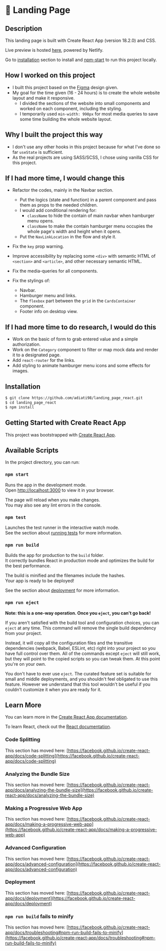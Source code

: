 # 🛬 Landing Page

## Description

This landing page is built with Create React App (version 18.2.0) and CSS.

Live preview is hosted [here](https://courageous-shortbread-903955.netlify.app/), powered by Netlify.

Go to [installation](#installation) section to install and [npm-start](#npm-start) to run this project locally.

## How I worked on this project

- I built this project based on the [Figma](https://www.figma.com/file/ZQyqteqZXwbsnqoRFWPALB/Frontend-Dev-Case-(New)?node-id=2%3A6) design given.
- My goal for the time given (16 - 24 hours) is to create the whole website layout and make it responsive.
  - I divided the sections of the website into small components and worked on each component, including the styling.
  - I temporarily used `min-width: 990px` for most media queries to save some time building the whole website layout.

## Why I built the project this way

- I don't use any other hooks in this project because for what I've done so far `useState` is sufficient.
- As the real projects are using SASS/SCSS, I chose using vanilla CSS for this project.

## If I had more time, I would change this

- Refactor the codes, mainly in the Navbar section.
  - Put the logics (state and function) in a parent component and pass them as props to the needed children.
  - I would add conditional rendering for:
    - `className` to hide the contain of main navbar when hamburger menu opens.
    - `className` to make the contain hamburger menu occupies the whole page's width and height when it opens.
  - Put the `NavLinkLocation` in the flow and style it.

- Fix the `key` prop warning.
- Improve accessibility by replacing some `<div>` with semantic HTML of `<section>` and `<article>`, and other necessary semantic HTML.
- Fix the media-queries for all components.
- Fix the stylings of:
  - Navbar.
  - Hamburger menu and links.
  - The `flexbox` part between the `grid` in the `CardsContainer` component.
  - Footer info on desktop view.

## If I had more time to do research, I would do this

- Work on the basic of form to grab entered value and a simple authorization.
- Work on the `Category` component to filter or map mock data and render it to a designated page.
- Add `react-router` for the links.
- Add styling to animate hamburger menu icons and some effects for images.

## Installation

```bash
$ git clone https://github.com/adiati98/landing_page_react.git
$ cd landing_page_react
$ npm install
```

## Getting Started with Create React App

This project was bootstrapped with [Create React App](https://github.com/facebook/create-react-app).

## Available Scripts

In the project directory, you can run:

### `npm start`

Runs the app in the development mode.\
Open [http://localhost:3000](http://localhost:3000) to view it in your browser.

The page will reload when you make changes.\
You may also see any lint errors in the console.

### `npm test`

Launches the test runner in the interactive watch mode.\
See the section about [running tests](https://facebook.github.io/create-react-app/docs/running-tests) for more information.

### `npm run build`

Builds the app for production to the `build` folder.\
It correctly bundles React in production mode and optimizes the build for the best performance.

The build is minified and the filenames include the hashes.\
Your app is ready to be deployed!

See the section about [deployment](https://facebook.github.io/create-react-app/docs/deployment) for more information.

### `npm run eject`

**Note: this is a one-way operation. Once you `eject`, you can't go back!**

If you aren't satisfied with the build tool and configuration choices, you can `eject` at any time. This command will remove the single build dependency from your project.

Instead, it will copy all the configuration files and the transitive dependencies (webpack, Babel, ESLint, etc) right into your project so you have full control over them. All of the commands except `eject` will still work, but they will point to the copied scripts so you can tweak them. At this point you're on your own.

You don't have to ever use `eject`. The curated feature set is suitable for small and middle deployments, and you shouldn't feel obligated to use this feature. However we understand that this tool wouldn't be useful if you couldn't customize it when you are ready for it.

## Learn More

You can learn more in the [Create React App documentation](https://facebook.github.io/create-react-app/docs/getting-started).

To learn React, check out the [React documentation](https://reactjs.org/).

### Code Splitting

This section has moved here: [https://facebook.github.io/create-react-app/docs/code-splitting](https://facebook.github.io/create-react-app/docs/code-splitting)

### Analyzing the Bundle Size

This section has moved here: [https://facebook.github.io/create-react-app/docs/analyzing-the-bundle-size](https://facebook.github.io/create-react-app/docs/analyzing-the-bundle-size)

### Making a Progressive Web App

This section has moved here: [https://facebook.github.io/create-react-app/docs/making-a-progressive-web-app](https://facebook.github.io/create-react-app/docs/making-a-progressive-web-app)

### Advanced Configuration

This section has moved here: [https://facebook.github.io/create-react-app/docs/advanced-configuration](https://facebook.github.io/create-react-app/docs/advanced-configuration)

### Deployment

This section has moved here: [https://facebook.github.io/create-react-app/docs/deployment](https://facebook.github.io/create-react-app/docs/deployment)

### `npm run build` fails to minify

This section has moved here: [https://facebook.github.io/create-react-app/docs/troubleshooting#npm-run-build-fails-to-minify](https://facebook.github.io/create-react-app/docs/troubleshooting#npm-run-build-fails-to-minify)
